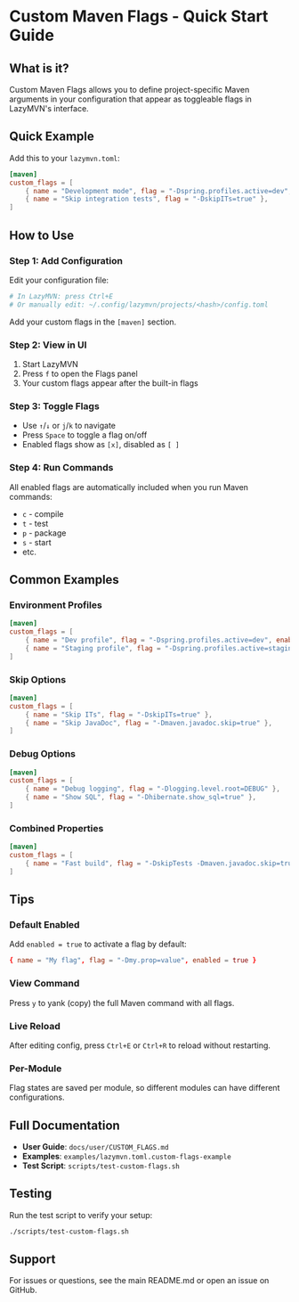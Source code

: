 # Custom Maven Flags - Quick Start Guide

## What is it?

Custom Maven Flags allows you to define project-specific Maven arguments in your configuration that appear as toggleable flags in LazyMVN's interface.

## Quick Example

Add this to your `lazymvn.toml`:

```toml
[maven]
custom_flags = [
    { name = "Development mode", flag = "-Dspring.profiles.active=dev", enabled = true },
    { name = "Skip integration tests", flag = "-DskipITs=true" },
]
```

## How to Use

### Step 1: Add Configuration

Edit your configuration file:
```bash
# In LazyMVN: press Ctrl+E
# Or manually edit: ~/.config/lazymvn/projects/<hash>/config.toml
```

Add your custom flags in the `[maven]` section.

### Step 2: View in UI

1. Start LazyMVN
2. Press `f` to open the Flags panel
3. Your custom flags appear after the built-in flags

### Step 3: Toggle Flags

- Use `↑`/`↓` or `j`/`k` to navigate
- Press `Space` to toggle a flag on/off
- Enabled flags show as `[x]`, disabled as `[ ]`

### Step 4: Run Commands

All enabled flags are automatically included when you run Maven commands:
- `c` - compile
- `t` - test  
- `p` - package
- `s` - start
- etc.

## Common Examples

### Environment Profiles
```toml
[maven]
custom_flags = [
    { name = "Dev profile", flag = "-Dspring.profiles.active=dev", enabled = true },
    { name = "Staging profile", flag = "-Dspring.profiles.active=staging" },
]
```

### Skip Options
```toml
[maven]
custom_flags = [
    { name = "Skip ITs", flag = "-DskipITs=true" },
    { name = "Skip JavaDoc", flag = "-Dmaven.javadoc.skip=true" },
]
```

### Debug Options
```toml
[maven]
custom_flags = [
    { name = "Debug logging", flag = "-Dlogging.level.root=DEBUG" },
    { name = "Show SQL", flag = "-Dhibernate.show_sql=true" },
]
```

### Combined Properties
```toml
[maven]
custom_flags = [
    { name = "Fast build", flag = "-DskipTests -Dmaven.javadoc.skip=true" },
]
```

## Tips

### Default Enabled
Add `enabled = true` to activate a flag by default:
```toml
{ name = "My flag", flag = "-Dmy.prop=value", enabled = true }
```

### View Command
Press `y` to yank (copy) the full Maven command with all flags.

### Live Reload
After editing config, press `Ctrl+E` or `Ctrl+R` to reload without restarting.

### Per-Module
Flag states are saved per module, so different modules can have different configurations.

## Full Documentation

- **User Guide**: `docs/user/CUSTOM_FLAGS.md`
- **Examples**: `examples/lazymvn.toml.custom-flags-example`
- **Test Script**: `scripts/test-custom-flags.sh`

## Testing

Run the test script to verify your setup:
```bash
./scripts/test-custom-flags.sh
```

## Support

For issues or questions, see the main README.md or open an issue on GitHub.
